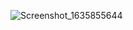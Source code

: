 
![Screenshot_1635855644](https://user-images.githubusercontent.com/73019590/139847232-333488ac-1aa7-43c5-a0c8-48e255823454.png)

